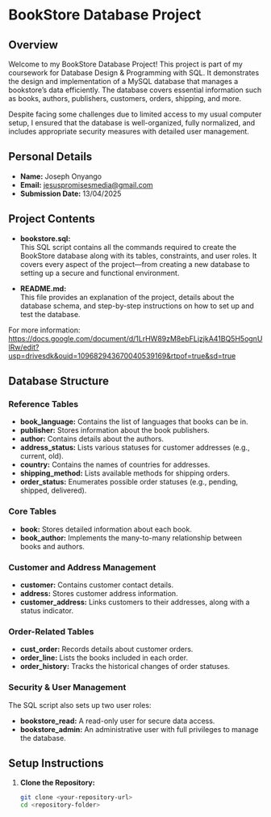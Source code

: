 # BookStore Database Project

## Overview

Welcome to my BookStore Database Project! This project is part of my coursework for Database Design & Programming with SQL. It demonstrates the design and implementation of a MySQL database that manages a bookstore’s data efficiently. The database covers essential information such as books, authors, publishers, customers, orders, shipping, and more.

Despite facing some challenges due to limited access to my usual computer setup, I ensured that the database is well-organized, fully normalized, and includes appropriate security measures with detailed user management.

## Personal Details

- **Name:** Joseph Onyango
- **Email:** jesuspromisesmedia@gmail.com
- **Submission Date:** 13/04/2025

## Project Contents

- **bookstore.sql:**  
  This SQL script contains all the commands required to create the BookStore database along with its tables, constraints, and user roles. It covers every aspect of the project—from creating a new database to setting up a secure and functional environment.

- **README.md:**  
  This file provides an explanation of the project, details about the database schema, and step-by-step instructions on how to set up and test the database.

 For more information: https://docs.google.com/document/d/1LrHW89zM8ebFLjzjkA41BQ5H5ognUlRw/edit?usp=drivesdk&ouid=109682943670040539169&rtpof=true&sd=true

## Database Structure

### Reference Tables

- **book_language:** Contains the list of languages that books can be in.
- **publisher:** Stores information about the book publishers.
- **author:** Contains details about the authors.
- **address_status:** Lists various statuses for customer addresses (e.g., current, old).
- **country:** Contains the names of countries for addresses.
- **shipping_method:** Lists available methods for shipping orders.
- **order_status:** Enumerates possible order statuses (e.g., pending, shipped, delivered).

### Core Tables

- **book:** Stores detailed information about each book.
- **book_author:** Implements the many-to-many relationship between books and authors.

### Customer and Address Management

- **customer:** Contains customer contact details.
- **address:** Stores customer address information.
- **customer_address:** Links customers to their addresses, along with a status indicator.

### Order-Related Tables

- **cust_order:** Records details about customer orders.
- **order_line:** Lists the books included in each order.
- **order_history:** Tracks the historical changes of order statuses.

### Security & User Management

The SQL script also sets up two user roles:
- **bookstore_read:** A read-only user for secure data access.
- **bookstore_admin:** An administrative user with full privileges to manage the database.

## Setup Instructions

1. **Clone the Repository:**
   ```bash
   git clone <your-repository-url>
   cd <repository-folder>
